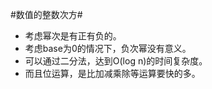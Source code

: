 #数值的整数次方#

*   考虑幂次是有正有负的。
*   考虑base为0的情况下，负次幂没有意义。
*   可以通过二分法，达到O(log n)的时间复杂度。
*   而且位运算，是比加减乘除等运算要快的多。